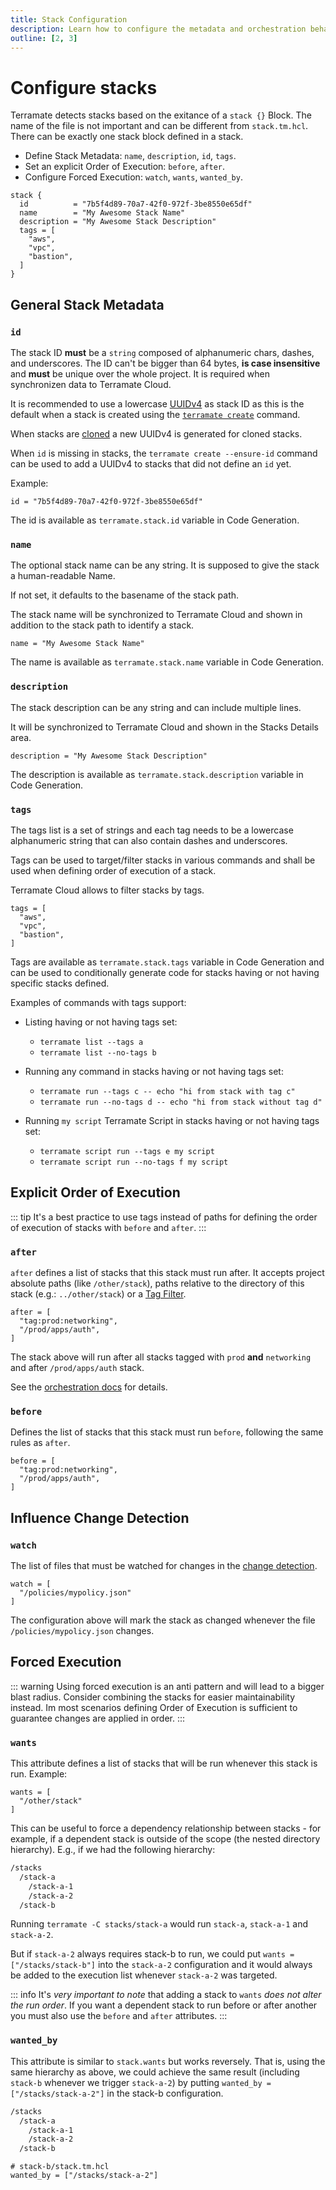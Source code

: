 ```yaml
---
title: Stack Configuration
description: Learn how to configure the metadata and orchestration behavior of stacks in Terramate.
outline: [2, 3]
---
```


# Configure stacks

Terramate detects stacks based on the exitance of a `stack {}` Block. The name of the file is not important and can be different from `stack.tm.hcl`. There can be exactly one stack block defined in a stack.

- Define Stack Metadata: `name`, `description`, `id`, `tags`.
- Set an explicit Order of Execution: `before`, `after`.
- Configure Forced Execution: `watch`, `wants`, `wanted_by`.

```hcl
stack {
  id          = "7b5f4d89-70a7-42f0-972f-3be8550e65df"
  name        = "My Awesome Stack Name"
  description = "My Awesome Stack Description"
  tags = [
    "aws",
    "vpc",
    "bastion",
  ]
}
```

## General Stack Metadata

### `id`

The stack ID **must** be a `string` composed of alphanumeric chars, dashes, and underscores.
The ID can't be bigger than 64 bytes, **is case insensitive** and **must** be unique over the whole project. It is required when synchronizen data to Terramate Cloud.

It is recommended to use a lowercase [UUIDv4](<https://en.wikipedia.org/wiki/Universally_unique_identifier#:~:text=Version%204%20(random)%5Bedit%5D>) as stack ID as this is the default when a stack is created using the [`terramate create`](../cmdline/create.md) command.

When stacks are [cloned](../cmdline/experimental/experimental-clone.md) a new UUIDv4 is generated for cloned stacks.

When `id` is missing in stacks, the `terramate create --ensure-id` command can be used to add a UUIDv4 to stacks that did not define an `id` yet.

Example:

```hcl
id = "7b5f4d89-70a7-42f0-972f-3be8550e65df"
```

The id is available as `terramate.stack.id` variable in Code Generation.

### `name`

The optional stack name can be any string. It is supposed to give the stack a human-readable Name.

If not set, it defaults to the basename of the stack path.

The stack name will be synchronized to Terramate Cloud and shown in addition to the stack path to identify a stack.

```hcl
name = "My Awesome Stack Name"
```

The name is available as `terramate.stack.name` variable in Code Generation.

### `description`

The stack description can be any string and can include multiple lines.

It will be synchronized to Terramate Cloud and shown in the Stacks Details area.

```hcl
description = "My Awesome Stack Description"
```

The description is available as `terramate.stack.description` variable in Code Generation.

### `tags`

The tags list is a set of strings and each tag needs to be a lowercase alphanumeric string that can also contain dashes and underscores.

Tags can be used to target/filter stacks in various commands and shall be used when defining order of execution of a stack.

Terramate Cloud allows to filter stacks by tags.

```hcl
tags = [
  "aws",
  "vpc",
  "bastion",
]
```

Tags are available as `terramate.stack.tags` variable in Code Generation and can be used to conditionally generate code for stacks having or not having specific stacks defined.

Examples of commands with tags support:

- Listing having or not having tags set:

  - `terramate list --tags a`
  - `terramate list --no-tags b`

- Running any command in stacks having or not having tags set:

  - `terramate run --tags c -- echo "hi from stack with tag c"`
  - `terramate run --no-tags d -- echo "hi from stack without tag d"`

- Running `my script` Terramate Script in stacks having or not having tags set:

  - `terramate script run --tags e my script`
  - `terramate script run --no-tags f my script`

## Explicit Order of Execution

::: tip
It's a best practice to use tags instead of paths for defining the order of execution of
stacks with `before` and `after`.
:::

### `after`

`after` defines a list of stacks that this stack must run after.
It accepts project absolute paths (like `/other/stack`), paths relative to
the directory of this stack (e.g.: `../other/stack`) or a [Tag Filter](../orchestration/index.md#filter-by-tags).

```hcl
after = [
  "tag:prod:networking",
  "/prod/apps/auth",
]
```

The stack above will run after all stacks tagged with `prod` **and** `networking` and after `/prod/apps/auth` stack.

See the [orchestration docs](../orchestration/index.md#order-of-execution) for details.

### `before`

Defines the list of stacks that this stack must run `before`, following the same rules as `after`.

```hcl
before = [
  "tag:prod:networking",
  "/prod/apps/auth",
]
```

## Influence Change Detection

### `watch`

The list of files that must be watched for changes in the [change detection](../change-detection/index.md).

```hcl
watch = [
  "/policies/mypolicy.json"
]
```

The configuration above will mark the stack as changed whenever
the file `/policies/mypolicy.json` changes.

## Forced Execution

::: warning
Using forced execution is an anti pattern and will lead to a bigger blast radius.
Consider combining the stacks for easier maintainability instead.
Im most scenarios defining Order of Execution is sufficient to guarantee changes are applied in order.
:::

### `wants`

This attribute defines a list of stacks that will be run whenever this stack is run. Example:

```hcl
wants = [
  "/other/stack"
]
```

This can be useful to force a dependency relationship between stacks - for example, if a dependent stack is outside of
the scope (the nested directory hierarchy). E.g., if we had the following hierarchy:

```txt
/stacks
  /stack-a
    /stack-a-1
    /stack-a-2
  /stack-b
```

Running `terramate -C stacks/stack-a` would run `stack-a`, `stack-a-1` and `stack-a-2`.

But if `stack-a-2` always requires stack-b to run, we could put `wants = ["/stacks/stack-b"]` into the `stack-a-2`
configuration and it would always be added to the execution list whenever `stack-a-2` was targeted.

::: info
It's _very important to note_ that adding a stack to `wants` _does not alter the run order_. If you want a dependent
stack to run before or after another you must also use the `before` and `after` attributes.
:::

### `wanted_by`

This attribute is similar to `stack.wants` but works reversely. That is, using the same hierarchy as above, we could
achieve the same result (including `stack-b` whenever we trigger `stack-a-2`) by putting
`wanted_by = ["/stacks/stack-a-2"]` in the stack-b configuration.

```txt
/stacks
  /stack-a
    /stack-a-1
    /stack-a-2
  /stack-b
```

```hcl
# stack-b/stack.tm.hcl
wanted_by = ["/stacks/stack-a-2"]
```
